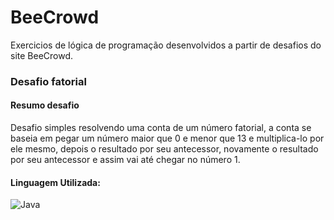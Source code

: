 # BeeCrowd
Exercicios de lógica de programação desenvolvidos a partir de desafios do site BeeCrowd. 

### Desafio fatorial 

#### Resumo desafio 
Desafio simples resolvendo uma conta de um número fatorial, a conta se baseia em pegar um número maior que 0 e menor que 13 e multiplica-lo por ele mesmo, depois o resultado por seu antecessor, novamente o resultado por seu antecessor e assim vai até chegar no número 1.

#### Linguagem Utilizada: 
![Java](https://img.shields.io/badge/java-%23ED8B00.svg?style=for-the-badge&logo=openjdk&logoColor=white)
